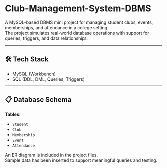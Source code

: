 # Club-Management-System-DBMS

A MySQL-based DBMS mini project for managing student clubs, events, memberships, and attendance in a college setting.  
The project simulates real-world database operations with support for queries, triggers, and data relationships.

---

## 🛠️ Tech Stack
- MySQL (Workbench)
- SQL (DDL, DML, Queries, Triggers)

---

## 📋 Database Schema

**Tables:**
- `Student`  
- `Club`  
- `Membership`  
- `Event`  
- `Attendance`  

An ER diagram is included in the project files.  
Sample data has been inserted to support meaningful queries and testing.
